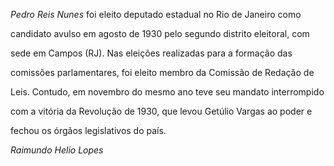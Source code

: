 

*Pedro Reis Nunes* foi eleito deputado estadual no Rio de Janeiro como

candidato avulso em agosto de 1930 pelo segundo distrito eleitoral, com

sede em Campos (RJ). Nas eleições realizadas para a formação das

comissões parlamentares, foi eleito membro da Comissão de Redação de

Leis. Contudo, em novembro do mesmo ano teve seu mandato interrompido

com a vitória da Revolução de 1930, que levou Getúlio Vargas ao poder e

fechou os órgãos legislativos do país.



*Raimundo Helio Lopes*



